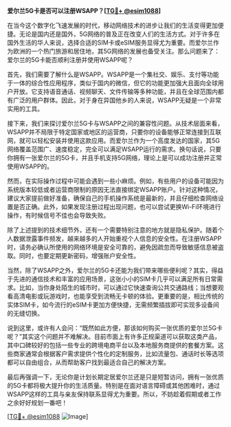 **爱尔兰5G卡是否可以注册WSAPP？[[TG💪+ @esim1088](https://t.me/s/esim1088)]**

在当今这个数字化飞速发展的时代，移动网络技术的进步让我们的生活变得更加便捷。无论是国内还是国外，5G网络的普及正在改变人们的生活方式。对于许多在国外生活的华人来说，选择合适的SIM卡或eSIM服务显得尤为重要。而爱尔兰作为欧洲的一个热门旅游和居住地，其5G网络的发展也备受关注。那么问题来了：爱尔兰的5G卡能否顺利注册并使用WSAPP呢？

首先，我们需要了解什么是WSAPP。WSAPP是一个集社交、娱乐、支付等功能于一体的综合性应用程序，类似于国内的微信，但它的功能更加强大且面向全球用户开放。它支持语音通话、视频聊天、文件传输等多种功能，并且在全球范围内都有广泛的用户群体。因此，对于身在异国他乡的人来说，WSAPP无疑是一个非常实用的工具。

接下来，我们来探讨爱尔兰5G卡与WSAPP之间的兼容性问题。从技术层面来看，WSAPP并不局限于特定国家或地区的运营商，只要你的设备能够正常连接到互联网，就可以轻松安装并使用这款应用。而爱尔兰作为一个高度发达的国家，其5G网络覆盖范围广、速度稳定，完全可以满足WSAPP运行的需求。换句话说，只要你拥有一张爱尔兰的5G卡，并且手机支持5G网络，理论上是可以成功注册并正常使用WSAPP的。

然而，在实际操作过程中可能会遇到一些小麻烦。例如，有些用户的设备可能因为系统版本较低或者运营商限制的原因无法直接绑定WSAPP账户。针对这种情况，建议大家提前做好准备，确保自己的手机操作系统是最新的，并且仔细检查网络设置是否正确。此外，如果发现注册过程出现问题，也可以尝试更换Wi-Fi环境进行操作，有时候信号不佳也会导致失败。

除了上述提到的技术细节外，还有一个需要特别注意的地方就是隐私保护。随着个人数据泄露事件频发，越来越多的人开始重视个人信息的安全性。在注册WSAPP时，请务必确认所使用的网络环境是安全可靠的，避免因疏忽而导致敏感信息被盗取。同时，也要定期更新密码，增强账户安全性。

当然，除了WSAPP之外，爱尔兰的5G卡还能为我们带来哪些便利呢？其实，得益于先进的通信技术和丰富的应用场景，这张小小的SIM卡几乎可以满足所有日常需求。比如，当你身处陌生的城市时，可以通过它快速查询公共交通路线；当想要观看高清电影或玩游戏时，也能享受到流畅无卡顿的体验。更重要的是，相比传统的实体SIM卡，如今流行的eSIM卡更加方便快捷，无需频繁插拔即可实现多设备间的无缝切换。

说到这里，或许有人会问：“既然如此方便，那该如何购买一张优质的爱尔兰5G卡呢？”其实这个问题并不难解决。目前市面上有许多正规渠道可以获取这类产品，其中口碑较好的包括一些专业的跨境电商平台以及本地服务商提供的套餐方案。这些商家通常会根据客户需求提供个性化的定制服务，比如流量包、通话时长等选项都可以自由组合，从而帮助客户找到最适合自己的解决方案。

最后再强调一下，无论你是计划长期定居爱尔兰还是只是短暂访问，拥有一张优质的5G卡都将极大提升你的生活质量。特别是在面对语言障碍或其他困难时，通过WSAPP这样的工具与亲友保持联系显得尤为重要。所以，不妨趁着假期或者工作之余好好规划一番吧！

[[TG💪+ @esim1088](https://t.me/s/esim1088) ![Image](https://i.postimg.cc/4NQfJmqS/Snipaste-2025-05-13-00-14-12.png)]